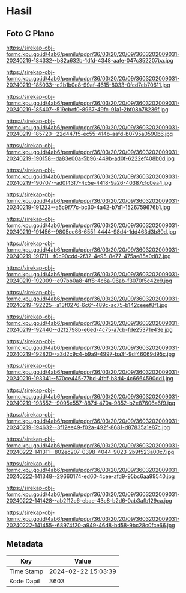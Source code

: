 # Hasil

## Foto C Plano

https://sirekap-obj-formc.kpu.go.id/4ab6/pemilu/pdpr/36/03/20/20/09/3603202009031-20240219-184332--b82a632b-1dfd-4348-aafe-047c352207ba.jpg

https://sirekap-obj-formc.kpu.go.id/4ab6/pemilu/pdpr/36/03/20/20/09/3603202009031-20240219-185033--c2b1b0e8-99af-4615-8033-0fcd7eb70611.jpg

https://sirekap-obj-formc.kpu.go.id/4ab6/pemilu/pdpr/36/03/20/20/09/3603202009031-20240219-185407--519cbcf0-8967-49fc-91a1-2bf08b78236f.jpg

https://sirekap-obj-formc.kpu.go.id/4ab6/pemilu/pdpr/36/03/20/20/09/3603202009031-20240219-185720--22d447f5-ec55-414b-aafd-b0795a0590b6.jpg

https://sirekap-obj-formc.kpu.go.id/4ab6/pemilu/pdpr/36/03/20/20/09/3603202009031-20240219-190158--da83e00a-5b96-449b-ad0f-6222ef408b0d.jpg

https://sirekap-obj-formc.kpu.go.id/4ab6/pemilu/pdpr/36/03/20/20/09/3603202009031-20240219-190707--ad0f43f7-4c5e-4418-9a26-40387c1c0ea4.jpg

https://sirekap-obj-formc.kpu.go.id/4ab6/pemilu/pdpr/36/03/20/20/09/3603202009031-20240219-191223--a5c9f77c-bc30-4a42-b7d1-1526759676b1.jpg

https://sirekap-obj-formc.kpu.go.id/4ab6/pemilu/pdpr/36/03/20/20/09/3603202009031-20240219-191456--9805ee66-655f-4444-98d4-1dd463d3b80d.jpg

https://sirekap-obj-formc.kpu.go.id/4ab6/pemilu/pdpr/36/03/20/20/09/3603202009031-20240219-191711--f0c90cdd-2f32-4e95-8e77-475ae85a0d82.jpg

https://sirekap-obj-formc.kpu.go.id/4ab6/pemilu/pdpr/36/03/20/20/09/3603202009031-20240219-192009--e97bb0a8-4ff8-4c6a-96ab-f3070f5c42e9.jpg

https://sirekap-obj-formc.kpu.go.id/4ab6/pemilu/pdpr/36/03/20/20/09/3603202009031-20240219-192225--a13f0276-6c6f-489c-ac75-b142ceeef8f1.jpg

https://sirekap-obj-formc.kpu.go.id/4ab6/pemilu/pdpr/36/03/20/20/09/3603202009031-20240219-192440--d2f2798b-e6ed-4c75-a7cb-fde25371e43e.jpg

https://sirekap-obj-formc.kpu.go.id/4ab6/pemilu/pdpr/36/03/20/20/09/3603202009031-20240219-192820--a3d2c9c4-b9a9-4997-ba3f-9df46069d95c.jpg

https://sirekap-obj-formc.kpu.go.id/4ab6/pemilu/pdpr/36/03/20/20/09/3603202009031-20240219-193341--570ce445-77bd-4fdf-b8d4-4c6664590dd1.jpg

https://sirekap-obj-formc.kpu.go.id/4ab6/pemilu/pdpr/36/03/20/20/09/3603202009031-20240219-193552--9095e557-887d-470a-9852-b2e87606a6f9.jpg

https://sirekap-obj-formc.kpu.go.id/4ab6/pemilu/pdpr/36/03/20/20/09/3603202009031-20240219-194632--3f12ee49-f02a-492f-8681-d87835a1e87c.jpg

https://sirekap-obj-formc.kpu.go.id/4ab6/pemilu/pdpr/36/03/20/20/09/3603202009031-20240222-141311--802ec207-0398-4044-9023-2b9f523a00c7.jpg

https://sirekap-obj-formc.kpu.go.id/4ab6/pemilu/pdpr/36/03/20/20/09/3603202009031-20240222-141348--29660174-ed60-4cee-afd9-95bc6aa99540.jpg

https://sirekap-obj-formc.kpu.go.id/4ab6/pemilu/pdpr/36/03/20/20/09/3603202009031-20240222-141428--ab2f12c6-ebae-43c8-b2d6-0ab3afb129ca.jpg

https://sirekap-obj-formc.kpu.go.id/4ab6/pemilu/pdpr/36/03/20/20/09/3603202009031-20240222-141455--68974f20-a949-46d8-bd58-9bc28c0fce66.jpg


## Metadata

| Key        | Value               |
| ---------- | ------------------- |
| Time Stamp | 2024-02-22 15:03:39 |
| Kode Dapil | 3603                |



